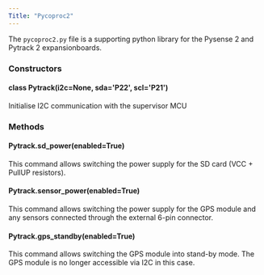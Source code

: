 ```yaml
---
Title: "Pycoproc2"
---
```


The `pycoproc2.py` file is a supporting python library for the Pysense 2 and Pytrack 2 expansionboards.

### Constructors

#### class Pytrack(i2c=None, sda='P22', scl='P21')

Initialise I2C communication with the supervisor MCU

### Methods

#### Pytrack.sd_power(enabled=True)

This command allows switching the power supply for the SD card (VCC + PullUP resistors).

#### Pytrack.sensor_power(enabled=True)

This command allows switching the power supply for the GPS module and any sensors connected through the external 6-pin connector.

#### Pytrack.gps_standby(enabled=True)

This command allows switching the GPS module into stand-by mode. The GPS module is no longer accessible via I2C in this case.
